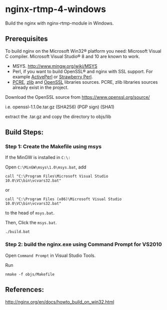 # nginx-rtmp-4-windows
Build the nginx with nginx-rtmp-module in Windows.

## Prerequisites
> 
To build nginx on the Microsoft Win32® platform you need:
Microsoft Visual C compiler. Microsoft Visual Studio® 8 and 10 are known to work.
- MSYS. http://www.mingw.org/wiki/MSYS
- Perl, if you want to build OpenSSL® and nginx with SSL support. For example [ActivePerl](https://www.activestate.com/activeperl) or [Strawberry Perl](http://strawberryperl.com/).
- [PCRE](http://www.pcre.org/), [zlib](http://zlib.net/) and [OpenSSL](https://www.openssl.org/source/) libraries sources.
  PCRE, zlib libraries sources already exist in the project.

Download the OpenSSL source from https://www.openssl.org/source/

i.e.  openssl-1.1.0e.tar.gz (SHA256) (PGP sign) (SHA1)

extract the .tar.gz and copy the directory to objs/lib

## Build Steps:
### Step 1: Create the Makefile using msys
If the MinGW is installed in `C:\:`

Open `C:\MinGW\msys\1.0\msys.bat`,
add
```
call "C:\Program Files\Microsoft Visual Studio 10.0\VC\bin\vcvars32.bat"
```
or
```
call "C:\Program Files (x86)\Microsoft Visual Studio 10.0\VC\bin\vcvars32.bat"
```
to the head of `msys.bat`.

Then, Click the `msys.bat`.

```
./build.bat
```

### Step 2: build the nginx.exe using Command Prompt for VS2010
Open `Command Prompt` in Visual Studio Tools.

Run
```
nmake -f objs/Makefile
```

## References:
http://nginx.org/en/docs/howto_build_on_win32.html
